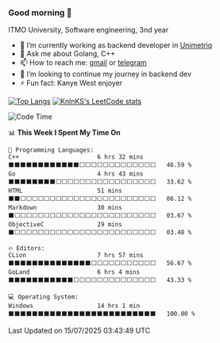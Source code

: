 ### Good morning 👋

ITMO University, Software engineering, 3nd year

- 🔭 I’m currently working as backend developer in [Unimetriq](https://www.unimetriq.com/)
- 💬 Ask me about Golang, C++
- 📫 How to reach me: [gmail](nihabarov@gmail.com) or [telegram](https://tg.com/aderekx)
- 👯 I’m looking to continue my journey in backend dev
- ⚡ Fun fact: Kanye West enjoyer

[![Top Langs](https://github-readme-stats.vercel.app/api/top-langs/?username=nikhabitmo&layout=compact)](https://github.com/nikhabitmo/github-readme-stats)
[![KnlnKS's LeetCode stats](https://leetcode-stats-six.vercel.app/api?username=nikhabitmo)](https://github.com/nikhabitmo/leetcode-stats)

<!--START_SECTION:waka-->
![Code Time](http://img.shields.io/badge/Code%20Time-1%2C210%20hrs%2058%20mins-blue)

📊 **This Week I Spent My Time On** 

```text
💬 Programming Languages: 
C++                      6 hrs 32 mins       ⬛⬛⬛⬛⬛⬛⬛⬛⬛⬛⬛⬛⬜⬜⬜⬜⬜⬜⬜⬜⬜⬜⬜⬜⬜   46.59 % 
Go                       4 hrs 43 mins       ⬛⬛⬛⬛⬛⬛⬛⬛⬜⬜⬜⬜⬜⬜⬜⬜⬜⬜⬜⬜⬜⬜⬜⬜⬜   33.62 % 
HTML                     51 mins             ⬛⬛⬜⬜⬜⬜⬜⬜⬜⬜⬜⬜⬜⬜⬜⬜⬜⬜⬜⬜⬜⬜⬜⬜⬜   06.12 % 
Markdown                 30 mins             ⬛⬜⬜⬜⬜⬜⬜⬜⬜⬜⬜⬜⬜⬜⬜⬜⬜⬜⬜⬜⬜⬜⬜⬜⬜   03.67 % 
ObjectiveC               29 mins             ⬛⬜⬜⬜⬜⬜⬜⬜⬜⬜⬜⬜⬜⬜⬜⬜⬜⬜⬜⬜⬜⬜⬜⬜⬜   03.48 % 

🔥 Editors: 
CLion                    7 hrs 57 mins       ⬛⬛⬛⬛⬛⬛⬛⬛⬛⬛⬛⬛⬛⬛⬜⬜⬜⬜⬜⬜⬜⬜⬜⬜⬜   56.67 % 
GoLand                   6 hrs 4 mins        ⬛⬛⬛⬛⬛⬛⬛⬛⬛⬛⬛⬜⬜⬜⬜⬜⬜⬜⬜⬜⬜⬜⬜⬜⬜   43.33 % 

💻 Operating System: 
Windows                  14 hrs 1 min        ⬛⬛⬛⬛⬛⬛⬛⬛⬛⬛⬛⬛⬛⬛⬛⬛⬛⬛⬛⬛⬛⬛⬛⬛⬛   100.00 % 
```


 Last Updated on 15/07/2025 03:43:49 UTC
<!--END_SECTION:waka-->
